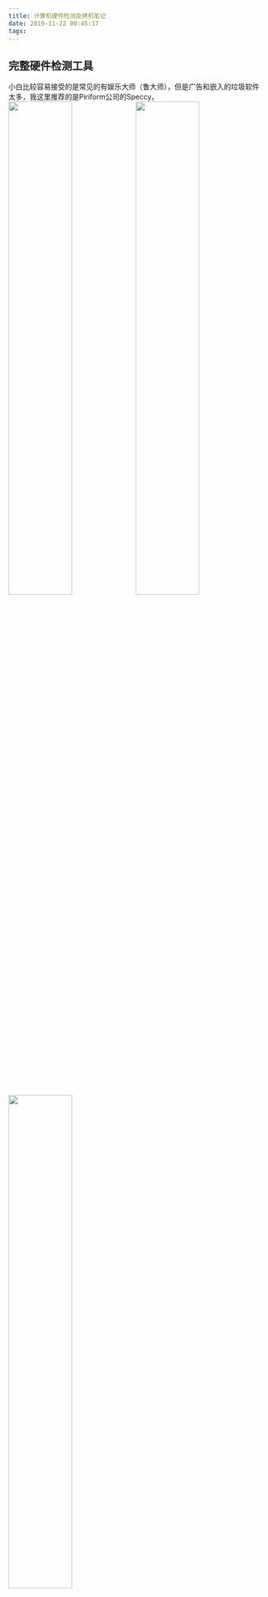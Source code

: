 ```yaml
---
title: 计算机硬件检测及烤机笔记
date: 2019-11-22 00:45:17
tags:
---
```


## 完整硬件检测工具
小白比较容易接受的是常见的有娱乐大师（鲁大师），但是广告和嵌入的垃圾软件太多，我这里推荐的是Piriform公司的Speccy。
<img src="/assets/img/article_3/Speccy1.PNG" width="50%"><img src="/assets/img/article_3/Speccy2.PNG" width="50%">
<!--more-->
<img src="/assets/img/article_3/Speccy3.PNG" width="50%">

[Speccy官方下载链接](https://www.ccleaner.com/speccy)

**性能测试**工具推荐AIDA64，可以对处理器，系统内存和磁盘驱动器的性能进行压力测试。
[AIDA64官方下载链接](https://www.aida64.com/)
![图片](/assets/img/article_3/AIDA64.png "AIDA64")

## CPU
检测工具肯定是家喻户晓的CPU-Z
![图片](/assets/img/article_3/CPU-Z.png "CPU-Z")
[CPU-Z官方下载链接](https://www.cpuid.com/)

**性能测试**工具可以使用国际象棋测试。而CineBench可以对CPU和显卡进行性能测试。
![图片](/assets/img/article_3/国际象棋测试.png "国际象棋测试")

## 内存

## 硬盘
检测工具推荐的是CrystalDiskInfo，之前也用过HD Tune Pro。HD Tune Pro简单小巧，但是CrystalDiskInfo还能直观的查看到硬盘的通电次数和通电时间。另外就是有很特别的主题皮肤(*^▽^*)
<img src="/assets/img/article_3/CrystalDiskInfo.png" width="50%">
<img src="/assets/img/article_3/HDTunePro.png" width="50%">
[CrystalDiskInfo官方下载链接](https://crystalmark.info/en/download/)
[HD Tune Pro官方下载链接](http://www.hdtune.com/)

**性能测试**工具依然可以使用这家的CrystalDiskMark，同时也可以用AS SSD
![图片](/assets/img/article_3/CrystalDiskMark.png "CrystalDiskMark")
[CrystalDiskMark官方下载链接](https://crystalmark.info/en/download/)

## 显卡
检测工具肯定是GPU-Z
![图片](/assets/img/article_3/GPU-Z.png "GPU-Z")
[GPU-Z官方下载链接](https://www.techpowerup.com/gpuz/)

**性能测试**工具可以用3DMark或Furmark。或者使用CineBench是这套CPU和显卡的测试系统，3DMark和Furmark是专为测量显卡性能的软件。
MSI Afterbuner是微星的显卡超频软件，同时具备监控功能。
[MSI Afterbuner官方下载链接](https://msi-afterburner.en.softonic.com/)

## 显示器
**性能测试**工具使用DisplayX，这是一款显示器常规检测和液晶显示器坏点、延迟时间检测软件。
![图片](/assets/img/article_3/DisplayX.png "DisplayX")